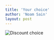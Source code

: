 ```yaml
---
title: 'Your choice'
author: 'Noam Sain'
layout: post
---
```


![Discount choice](https://4.bp.blogspot.com/_8aN4krk1nsk/SyD7yDMRGTI/AAAAAAAAATg/DzzwPHOQpzs/s1024/image002.jpg "Discount choice")
